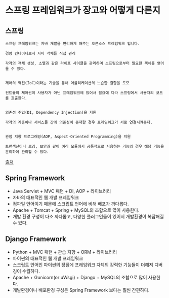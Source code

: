 # 스프링 프레임워크가 장고와 어떻게 다른지

## 스프링
```
스프링 프레임워크는 자바 개발을 편리하게 해주는 오픈소스 프레임워크 입니다.

경량 컨테이너로서 자바 객체를 직접 관리

각각의 객체 생성, 소멸과 같은 라이프 사이클을 관리하며 스프링으로부터 필요한 객체를 얻어올 수 있다.


제어의 역전(IoC)이라는 기술을 통해 어플리케이션의 느슨한 결합을 도모

컨트롤의 제어권이 사용자가 아닌 프레임워크에 있어서 필요에 다라 스프링에서 사용자의 코드를 호출한다.


의존성 주입(DI, Dependency Injection)을 지원

각각의 계층이나 서비스들 간에 의존성이 존재할 경우 프레임워크가 서로 연결시켜준다.


관점 지향 프로그래밍(AOP, Aspect-Oriented Programming)을 지원

트랜잭션이나 로깅, 보안과 같이 여러 모듈에서 공통적으로 사용하는 기능의 경우 해당 기능을 분리하여 관리할 수 있다.
```
[출처](https://dev-coco.tistory.com/163)

## Spring Framework
- Java Servlet + MVC 패턴 + DI, AOP + 라이브러리   
- 자바의 대표적인 웹 개발 프레임워크   
- 컴파일 언어이기 때문에 스크립트 언어에 비해 배포가 까다롭다.
- Apache + Tomcat + Spring + MySQL의 조합으로 많이 사용한다.
- 개발 환경 구성이 다소 까다롭고, 다양한 플러그인들이 있어서 개발환경이 복잡해질 수 있다.

## Django Framework
- Python + MVC 패턴 + 관습 지향 + ORM + 라이브러리
- 파이썬의 대표적인 웹 개발 프레임워크
- 스크립트 언어인 파이썬의 장점에 프레임워크 자체의 강력한 기능들이 더해져 디버깅이 수월하다.
- Apache + Gunicorn(or uWsgi) + Django + MySQL의 조합으로 많이 사용한다.
- 개발환경이나 배포환경 구성은 Spring Framework 보다는 훨씬 간편하다.

